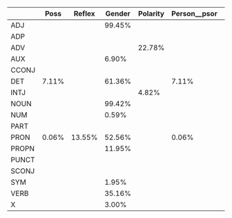  |  | Poss | Reflex | Gender | Polarity | Person__psor | Subject | Foreign | Lang | Tense | NumType | Definite | Shared | Number__psor | Typo | Number | PronType | Person | Mood | VerbForm | ExtPos
|---|---|---|---|---|---|---|---|---|---|---|---|---|---|---|---|---|---|---|---|---|
 | ADJ  |  |  | 99.45% |  |  |  |  |  |  | 0.91% |  | 4.84% |  | 0.77% | 99.48% | 0.19% |  |  |  | 0.13%
 | ADP  |  |  |  |  |  |  |  |  |  |  |  | 6.85% |  | 0.04% | 0.00% |  |  |  |  | 2.65%
 | ADV  |  |  |  | 22.78% |  |  |  |  |  |  |  | 8.45% |  | 0.22% |  | 0.01% |  |  |  | 7.52%
 | AUX  |  |  | 6.90% |  |  | 5.26% |  |  | 94.91% |  |  | 1.78% |  | 0.15% | 93.47% |  | 86.57% | 86.56% | 100.00% | 0.28%
 | CCONJ  |  |  |  |  |  |  |  |  |  |  |  | 1.80% |  | 0.06% |  |  |  |  |  | 0.13%
 | DET  | 7.11% |  | 61.36% |  | 7.11% |  |  |  |  |  | 87.50% | 3.99% | 7.11% | 0.11% | 99.93% | 99.97% |  |  |  | 0.10%
 | INTJ  |  |  |  | 4.82% |  |  |  |  |  |  |  | 1.20% |  | 1.20% |  |  |  |  |  | 4.82%
 | NOUN  |  |  | 99.42% |  |  |  |  | 0.00% |  |  |  | 5.31% |  | 0.35% | 99.61% |  |  |  |  | 0.55%
 | NUM  |  |  | 0.59% |  |  |  |  |  |  |  |  | 3.92% |  | 0.01% | 99.88% |  |  |  |  | 
 | PART  |  |  |  |  |  |  |  |  |  |  |  |  |  |  |  |  |  |  |  | 
 | PRON  | 0.06% | 13.55% | 52.56% |  | 0.06% | 0.01% |  |  |  |  |  | 8.94% | 0.06% | 0.15% | 61.90% | 99.74% | 79.99% |  |  | 0.05%
 | PROPN  |  |  | 11.95% |  |  |  | 0.01% | 0.01% |  |  |  | 5.22% |  | 0.05% | 18.59% |  |  |  |  | 0.06%
 | PUNCT  |  |  |  |  |  |  |  | 0.00% |  |  |  | 3.99% |  |  |  |  |  |  |  | 
 | SCONJ  |  |  |  |  |  |  |  |  |  |  |  | 5.60% |  | 0.03% |  |  |  |  |  | 0.30%
 | SYM  |  |  | 1.95% |  |  |  |  |  |  |  |  | 4.87% |  |  | 57.44% |  |  |  |  | 94.44%
 | VERB  |  |  | 35.16% |  |  | 19.12% |  |  | 82.59% |  |  | 4.20% |  | 0.82% | 77.37% |  | 42.66% | 42.66% | 99.91% | 0.32%
 | X  |  |  | 3.00% |  |  |  | 63.84% | 63.87% |  |  |  | 3.65% |  | 0.03% | 3.72% |  |  |  |  | 32.61%
